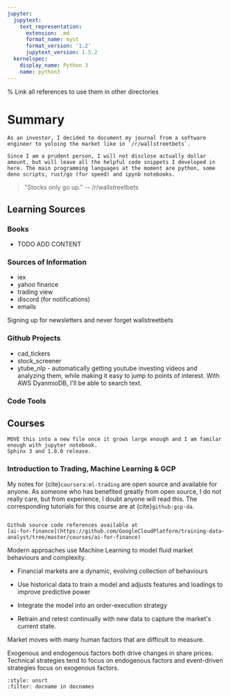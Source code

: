 ```yaml
---
jupyter:
  jupytext:
    text_representation:
      extension: .md
      format_name: myst
      format_version: '1.2'
      jupytext_version: 1.5.2
  kernelspec:
    display_name: Python 3
    name: python3
---
```


% Link all references to use them in other directories

# Summary

```{note}
As an investor, I decided to document my journal from a software engineer to yoloing the market like in `/r/wallstreetbets`.

Since I am a prudent person, I will not disclose actually dollar amount, but will leave all the helpful code snippets I developed in here. The main programming languages at the moment are python, some deno scripts, rust/go (for speed) and ipynb notebooks.
```

> \"Stocks only go up.\" -- /r/wallstreetbets


## Learning Sources

### Books

* TODO ADD CONTENT

### Sources of Information
* iex
* yahoo finance
* trading view
* discord (for notifications)
* emails

Signing up for newsletters and never forget wallstreetbets


### Github Projects
* cad_tickers
* stock_screener
* ytube_nlp - automatically getting youtube investing videos and analyzing them, 
while making it easy to jump to points of interest. With AWS DyanmioDB, I'll
be able to search text.

### Code Tools

## Courses
```{warning}
MOVE this into a new file once it grows large enough and I am familar enough with jupyter notebook.
Sphinx 3 and 1.0.0 release.
```

### Introduction to Trading, Machine Learning & GCP
My notes for {cite}`coursera:ml-trading` are open source and available for anyone. As someone who has benefited greatly from open source, I do not really care, but from experience, I doubt anyone will read this. The corresponding tutorials for this course are at {cite}`github:gcp-da`.

```{note}

Github source code references available at 
[ai-for-finance](https://github.com/GoogleCloudPlatform/training-data-analyst/tree/master/courses/ai-for-finance)
```


Modern approaches use Machine Learning to model fluid market behaviours
and complexity.

-   Financial markets are a dynamic, evolving collection of behaviours

-   Use historical data to train a model and adjusts features and
    loadings to improve predictive power

-   Integrate the model into an order-execution strategy

-   Retrain and retest continually with new data to capture the market's
    current state.

Market moves with many human factors that are difficult to measure.

Exogenous and endogenous factors both drive changes in share prices.
Technical strategies tend to focus on endogenous factors and
event-driven strategies focus on exogenous factors.

```{bibliography} ../_bibliography/references.bib
:style: unsrt
:filter: docname in docnames
```
